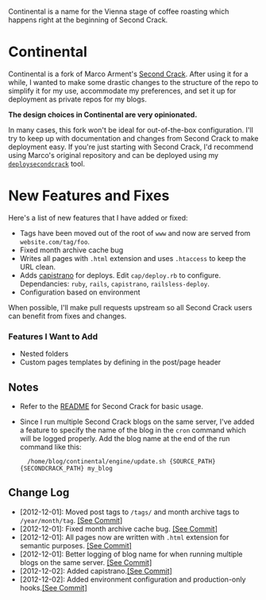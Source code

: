Continental is a name for the Vienna stage of coffee roasting which happens right at the beginning of Second Crack.

# Continental #

Continental is a fork of Marco Arment's [Second Crack](https://github.com/marcoarment/secondcrack). After using it for a while, I wanted to make some drastic changes to the structure of the repo to simplify it for my use, accommodate my preferences, and set it up for deployment as private repos for my blogs.

**The design choices in Continental are very opinionated.**

In many cases, this fork won't be ideal for out-of-the-box configuration. I'll try to keep up with documentation and changes from Second Crack to make deployment easy. If you're just starting with Second Crack, I'd recommend using Marco's original repository and can be deployed using my [`deploysecondcrack`](http://nickwynja.com/secondcrack) tool.

# New Features and Fixes #

Here's a list of new features that I have added or fixed:

* Tags have been moved out of the root of `www` and now are served from `website.com/tag/foo`.
* Fixed month archive cache bug
* Writes all pages with `.html` extension and uses `.htaccess` to keep the URL clean.
* Adds [capistrano](https://github.com/capistrano/capistrano/wiki) for deploys. Edit `cap/deploy.rb` to configure. Dependancies: `ruby`, `rails`, `capistrano`, `railsless-deploy`.
* Configuration based on environment

When possible, I'll make pull requests upstream so all Second Crack users can benefit from fixes and changes.

### Features I Want to Add ###

* Nested folders
* Custom pages templates by defining in the post/page header

## Notes ##

* Refer to the [README](https://github.com/marcoarment/secondcrack#readme) for Second Crack for basic usage.
* Since I run multiple Second Crack blogs on the same server, I've added a feature to specify the name of the blog in the `cron` command which will be logged properly. Add the blog name at the end of the run command like this:

        /home/blog/continental/engine/update.sh {SOURCE_PATH} {SECONDCRACK_PATH} my_blog


## Change Log ##

* [2012-12-01]: Moved post tags to `/tags/` and month archive tags to `/year/month/tag`. [\[See Commit\]](https://github.com/nickwynja/continental/commit/b06e768d328b8c0b1a9127cbb8d1c35481c97931)
* [2012-12-01]: Fixed month archive cache bug. [\[See Commit\]](https://github.com/nickwynja/continental/commit/907834c86cd8aa3c83c15d732b35e5911230481c)
* [2012-12-01]: All pages now are written with `.html` extension for semantic purposes. [\[See Commit\]](https://github.com/nickwynja/continental/commit/d3311cde2d70cd1a490f4bd277bc30bfa72dd083)
* [2012-12-01]: Better logging of blog name for when running multiple blogs on the same server. [\[See Commit\]](https://github.com/nickwynja/continental/commit/e7e6fbff4bf385725502710d5c84749b73ab6dba)
* [2012-12-02]: Added capistrano.[\[See Commit\]](https://github.com/nickwynja/continental/commit/7700785e9bcb8c58a2411b030f4145a33f3bae9b)
* [2012-12-02]: Added environment configuration and production-only hooks.[\[See Commit\]](https://github.com/nickwynja/continental/commit/6a680270baed00d7439d642e51530b29d6a2731e)